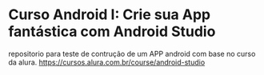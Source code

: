 # Curso Android I: Crie sua App fantástica com Android Studio
repositorio para teste de contrução de um APP android com base no curso da alura.
https://cursos.alura.com.br/course/android-studio
